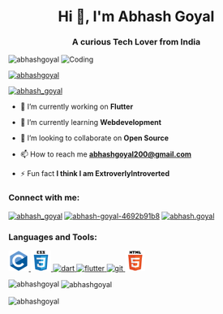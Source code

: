 
<h1 align="center">Hi 👋, I'm Abhash Goyal</h1>
<h3 align="center">A curious Tech Lover from India</h3>
<img align="right" alt="Coding" width="400" src="https://cdn.dribbble.com/users/1162077/screenshots/3848914/programmer.gif">

<p align="left"> <img src="https://komarev.com/ghpvc/?username=abhashgoyal&label=Profile%20views&color=0e75b6&style=flat" alt="abhashgoyal" /> </p>

<p align="left"> <a href="https://github.com/ryo-ma/github-profile-trophy"><img src="https://github-profile-trophy.vercel.app/?username=abhashgoyal" alt="abhashgoyal" /></a> </p>

<p align="left"> <a href="https://twitter.com/abhash_goyal" target="blank"><img src="https://img.shields.io/twitter/follow/abhash_goyal?logo=twitter&style=for-the-badge" alt="abhash_goyal" /></a> </p>

- 🔭 I’m currently working on **Flutter**

- 🌱 I’m currently learning **Webdevelopment**

- 👯 I’m looking to collaborate on **Open Source**

- 📫 How to reach me **abhashgoyal200@gmail.com**

- ⚡ Fun fact **I think I am ExtroverlyIntroverted**

<h3 align="left">Connect with me:</h3>
<p align="left">
<a href="https://twitter.com/abhash_goyal" target="blank"><img align="center" src="https://raw.githubusercontent.com/rahuldkjain/github-profile-readme-generator/master/src/images/icons/Social/twitter.svg" alt="abhash_goyal" height="30" width="40" /></a>
<a href="https://linkedin.com/in/abhash-goyal-4692b91b8" target="blank"><img align="center" src="https://raw.githubusercontent.com/rahuldkjain/github-profile-readme-generator/master/src/images/icons/Social/linked-in-alt.svg" alt="abhash-goyal-4692b91b8" height="30" width="40" /></a>
<a href="https://instagram.com/abhash.goyal" target="blank"><img align="center" src="https://raw.githubusercontent.com/rahuldkjain/github-profile-readme-generator/master/src/images/icons/Social/instagram.svg" alt="abhash.goyal" height="30" width="40" /></a>
</p>

<h3 align="left">Languages and Tools:</h3>
<p align="left"> <a href="https://www.cprogramming.com/" target="_blank" rel="noreferrer"> <img src="https://raw.githubusercontent.com/devicons/devicon/master/icons/c/c-original.svg" alt="c" width="40" height="40"/> </a> <a href="https://www.w3schools.com/css/" target="_blank" rel="noreferrer"> <img src="https://raw.githubusercontent.com/devicons/devicon/master/icons/css3/css3-original-wordmark.svg" alt="css3" width="40" height="40"/> </a> <a href="https://dart.dev" target="_blank" rel="noreferrer"> <img src="https://www.vectorlogo.zone/logos/dartlang/dartlang-icon.svg" alt="dart" width="40" height="40"/> </a> <a href="https://flutter.dev" target="_blank" rel="noreferrer"> <img src="https://www.vectorlogo.zone/logos/flutterio/flutterio-icon.svg" alt="flutter" width="40" height="40"/> </a> <a href="https://git-scm.com/" target="_blank" rel="noreferrer"> <img src="https://www.vectorlogo.zone/logos/git-scm/git-scm-icon.svg" alt="git" width="40" height="40"/> </a> <a href="https://www.w3.org/html/" target="_blank" rel="noreferrer"> <img src="https://raw.githubusercontent.com/devicons/devicon/master/icons/html5/html5-original-wordmark.svg" alt="html5" width="40" height="40"/> </a> </p>

<p><img align="left" src="https://github-readme-stats.vercel.app/api/top-langs?username=abhashgoyal&show_icons=true&locale=en&layout=compact" alt="abhashgoyal" /></p>

<p>&nbsp;<img align="center" src="https://github-readme-stats.vercel.app/api?username=abhashgoyal&show_icons=true&locale=en" alt="abhashgoyal" /></p>

<p><img align="center" src="https://github-readme-streak-stats.herokuapp.com/?user=abhashgoyal&" alt="abhashgoyal" /></p>

